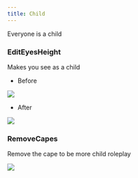 ```yaml
---
title: Child
---
```


Everyone is a child

### EditEyesHeight

Makes you see as a child

- Before
<img src="https://i.imgur.com/p7oJ6Le.png">

- After
<img src="https://i.imgur.com/3hLHI2H.png">

### RemoveCapes

Remove the cape to be more child roleplay

<img src="https://i.imgur.com/IGcjJc0.png">